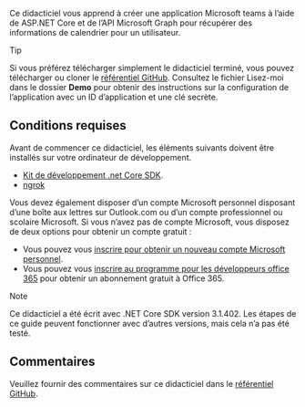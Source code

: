 <!-- markdownlint-disable MD002 MD041 -->

Ce didacticiel vous apprend à créer une application Microsoft teams à l’aide de ASP.NET Core et de l’API Microsoft Graph pour récupérer des informations de calendrier pour un utilisateur.

> [!TIP]
> Si vous préférez télécharger simplement le didacticiel terminé, vous pouvez télécharger ou cloner le [référentiel GitHub](https://github.com/microsoftgraph/msgraph-training-teamsapp-dotnet). Consultez le fichier Lisez-moi dans le dossier **Demo** pour obtenir des instructions sur la configuration de l’application avec un ID d’application et une clé secrète.

## <a name="prerequisites"></a>Conditions requises

Avant de commencer ce didacticiel, les éléments suivants doivent être installés sur votre ordinateur de développement.

- [Kit de développement .net Core SDK](https://dotnet.microsoft.com/download).
- [ngrok](https://ngrok.com/)

Vous devez également disposer d’un compte Microsoft personnel disposant d’une boîte aux lettres sur Outlook.com ou d’un compte professionnel ou scolaire Microsoft. Si vous n’avez pas de compte Microsoft, vous disposez de deux options pour obtenir un compte gratuit :

- Vous pouvez vous [inscrire pour obtenir un nouveau compte Microsoft personnel](https://signup.live.com/signup?wa=wsignin1.0&rpsnv=12&ct=1454618383&rver=6.4.6456.0&wp=MBI_SSL_SHARED&wreply=https://mail.live.com/default.aspx&id=64855&cbcxt=mai&bk=1454618383&uiflavor=web&uaid=b213a65b4fdc484382b6622b3ecaa547&mkt=E-US&lc=1033&lic=1).
- Vous pouvez vous [inscrire au programme pour les développeurs office 365](https://developer.microsoft.com/office/dev-program) pour obtenir un abonnement gratuit à Office 365.

> [!NOTE]
> Ce didacticiel a été écrit avec .NET Core SDK version 3.1.402. Les étapes de ce guide peuvent fonctionner avec d’autres versions, mais cela n’a pas été testé.

## <a name="feedback"></a>Commentaires

Veuillez fournir des commentaires sur ce didacticiel dans le [référentiel GitHub](https://github.com/microsoftgraph/msgraph-training-teamsapp-dotnet).
